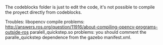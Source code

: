 The codeblocks folder is just to edit the code, it's not possible to compile the proyect directly from codeblocks.

Troubles: 
libopencv compile problems: http://answers.ros.org/question/11916/about-compiling-opencv-programs-outside-ros
paralell_quickstep.so problems: you should comment the paralle_quickstep dependence from the gazebo manifest.xml.
